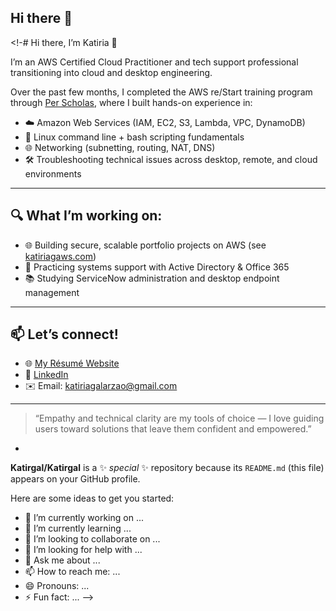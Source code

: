 ## Hi there 👋

<!-# Hi there, I’m Katiria 👋

I’m an AWS Certified Cloud Practitioner and tech support professional transitioning into cloud and desktop engineering.

Over the past few months, I completed the AWS re/Start training program through [Per Scholas](https://perscholas.org), where I built hands-on experience in:
- ☁️ Amazon Web Services (IAM, EC2, S3, Lambda, VPC, DynamoDB)
- 🐧 Linux command line + bash scripting fundamentals
- 🌐 Networking (subnetting, routing, NAT, DNS)
- 🛠️ Troubleshooting technical issues across desktop, remote, and cloud environments

---

## 🔍 What I’m working on:
- 🌐 Building secure, scalable portfolio projects on AWS (see [katiriagaws.com](https://www.katiriagaws.com))
- 🧩 Practicing systems support with Active Directory & Office 365
- 📚 Studying ServiceNow administration and desktop endpoint management

---

## 📫 Let’s connect!
- 🌐 [My Résumé Website](https://www.katiriagaws.com)
- 💼 [LinkedIn](https://www.linkedin.com/in/katiria-galarza)
- ✉️ Email: katiriagalarzao@gmail.com

---

> “Empathy and technical clarity are my tools of choice — I love guiding users toward solutions that leave them confident and empowered.”

-
**Katirgal/Katirgal** is a ✨ _special_ ✨ repository because its `README.md` (this file) appears on your GitHub profile.

Here are some ideas to get you started:

- 🔭 I’m currently working on ...
- 🌱 I’m currently learning ...
- 👯 I’m looking to collaborate on ...
- 🤔 I’m looking for help with ...
- 💬 Ask me about ...
- 📫 How to reach me: ...
- 😄 Pronouns: ...
- ⚡ Fun fact: ...
-->
